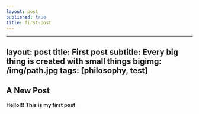 ```yaml
---
layout: post
published: true
title: first-post
---
```

---
layout: post
title: First post
subtitle: Every big thing is created with small things
bigimg: /img/path.jpg
tags: [philosophy, test]
---

## A New Post

**Hello!!! This is my first post**
